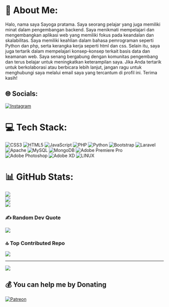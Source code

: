 # 💫 About Me:
Halo, nama saya Sayoga pratama. Saya seorang pelajar yang juga memiliki minat dalam pengembangan backend. Saya menikmati mempelajari dan mengembangkan aplikasi web yang memiliki fokus pada keandalan dan skalabilitas. Saya memiliki keahlian dalam bahasa pemrograman seperti Python dan php, serta kerangka kerja seperti html dan css. Selain itu, saya juga tertarik dalam mempelajari konsep-konsep terkait basis data dan keamanan web. Saya senang bergabung dengan komunitas pengembang dan terus belajar untuk meningkatkan keterampilan saya. Jika Anda tertarik untuk berkolaborasi atau berbicara lebih lanjut, jangan ragu untuk menghubungi saya melalui email saya yang tercantum di profil ini. Terima kasih!


## 🌐 Socials:
[![Instagram](https://img.shields.io/badge/Instagram-%23E4405F.svg?logo=Instagram&logoColor=white)](https://instagram.com/yogapt_31) 

# 💻 Tech Stack:
![CSS3](https://img.shields.io/badge/css3-%231572B6.svg?style=for-the-badge&logo=css3&logoColor=white) ![HTML5](https://img.shields.io/badge/html5-%23E34F26.svg?style=for-the-badge&logo=html5&logoColor=white) ![JavaScript](https://img.shields.io/badge/javascript-%23323330.svg?style=for-the-badge&logo=javascript&logoColor=%23F7DF1E) ![PHP](https://img.shields.io/badge/php-%23777BB4.svg?style=for-the-badge&logo=php&logoColor=white) ![Python](https://img.shields.io/badge/python-3670A0?style=for-the-badge&logo=python&logoColor=ffdd54) ![Bootstrap](https://img.shields.io/badge/bootstrap-%23563D7C.svg?style=for-the-badge&logo=bootstrap&logoColor=white) ![Laravel](https://img.shields.io/badge/laravel-%23FF2D20.svg?style=for-the-badge&logo=laravel&logoColor=white) ![Apache](https://img.shields.io/badge/apache-%23D42029.svg?style=for-the-badge&logo=apache&logoColor=white) ![MySQL](https://img.shields.io/badge/mysql-%2300f.svg?style=for-the-badge&logo=mysql&logoColor=white) ![MongoDB](https://img.shields.io/badge/MongoDB-%234ea94b.svg?style=for-the-badge&logo=mongodb&logoColor=white) ![Adobe Premiere Pro](https://img.shields.io/badge/Adobe%20Premiere%20Pro-9999FF.svg?style=for-the-badge&logo=Adobe%20Premiere%20Pro&logoColor=white) ![Adobe Photoshop](https://img.shields.io/badge/adobephotoshop-%2331A8FF.svg?style=for-the-badge&logo=adobephotoshop&logoColor=white) ![Adobe XD](https://img.shields.io/badge/Adobe%20XD-470137?style=for-the-badge&logo=Adobe%20XD&logoColor=#FF61F6) ![LINUX](https://img.shields.io/badge/Linux-FCC624?style=for-the-badge&logo=linux&logoColor=black)
# 📊 GitHub Stats:
![](https://github-readme-stats.vercel.app/api?username=PROFESOR21&theme=blueberry&hide_border=true&include_all_commits=false&count_private=false)<br/>
![](https://github-readme-streak-stats.herokuapp.com/?user=PROFESOR21&theme=blueberry&hide_border=true)<br/>
![](https://github-readme-stats.vercel.app/api/top-langs/?username=PROFESOR21&theme=blueberry&hide_border=true&include_all_commits=false&count_private=false&layout=compact)

### ✍️ Random Dev Quote
![](https://quotes-github-readme.vercel.app/api?type=horizontal&theme=tokyonight)

### 🔝 Top Contributed Repo
![](https://github-contributor-stats.vercel.app/api?username=PROFESOR21&limit=5&theme=dark&combine_all_yearly_contributions=true)

---
[![](https://visitcount.itsvg.in/api?id=PROFESOR21&icon=0&color=0)](https://visitcount.itsvg.in)

  ## 💰 You can help me by Donating
  [![Patreon](https://img.shields.io/badge/Patreon-F96854?style=for-the-badge&logo=patreon&logoColor=white)](https://patreon.com/Profesor21) 

  
<!-- Proudly created with GPRM ( https://gprm.itsvg.in ) -->
